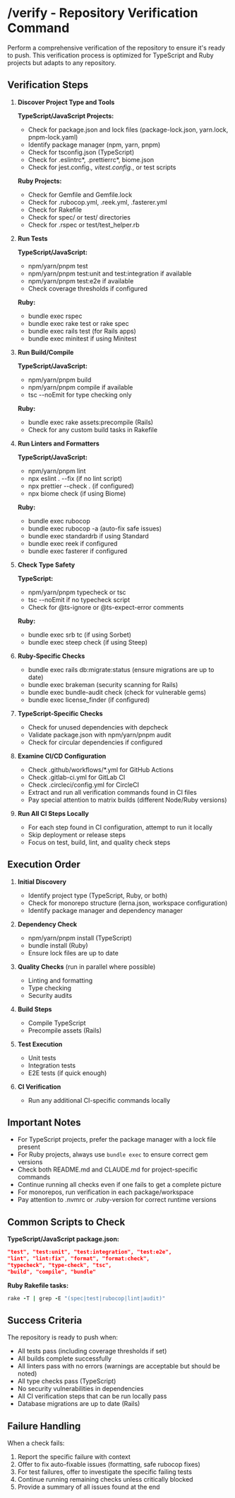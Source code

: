 # /verify - Repository Verification Command

Perform a comprehensive verification of the repository to ensure it's ready to push. This verification process is optimized for TypeScript and Ruby projects but adapts to any repository.

## Verification Steps

1. **Discover Project Type and Tools**
   
   **TypeScript/JavaScript Projects:**
   - Check for package.json and lock files (package-lock.json, yarn.lock, pnpm-lock.yaml)
   - Identify package manager (npm, yarn, pnpm)
   - Check for tsconfig.json (TypeScript)
   - Check for .eslintrc*, .prettierrc*, biome.json
   - Check for jest.config.*, vitest.config.*, or test scripts
   
   **Ruby Projects:**
   - Check for Gemfile and Gemfile.lock
   - Check for .rubocop.yml, .reek.yml, .fasterer.yml
   - Check for Rakefile
   - Check for spec/ or test/ directories
   - Check for .rspec or test/test_helper.rb

2. **Run Tests**
   
   **TypeScript/JavaScript:**
   - npm/yarn/pnpm test
   - npm/yarn/pnpm test:unit and test:integration if available
   - npm/yarn/pnpm test:e2e if available
   - Check coverage thresholds if configured
   
   **Ruby:**
   - bundle exec rspec
   - bundle exec rake test or rake spec
   - bundle exec rails test (for Rails apps)
   - bundle exec minitest if using Minitest

3. **Run Build/Compile**
   
   **TypeScript/JavaScript:**
   - npm/yarn/pnpm build
   - npm/yarn/pnpm compile if available
   - tsc --noEmit for type checking only
   
   **Ruby:**
   - bundle exec rake assets:precompile (Rails)
   - Check for any custom build tasks in Rakefile

4. **Run Linters and Formatters**
   
   **TypeScript/JavaScript:**
   - npm/yarn/pnpm lint
   - npx eslint . --fix (if no lint script)
   - npx prettier --check . (if configured)
   - npx biome check (if using Biome)
   
   **Ruby:**
   - bundle exec rubocop
   - bundle exec rubocop -a (auto-fix safe issues)
   - bundle exec standardrb if using Standard
   - bundle exec reek if configured
   - bundle exec fasterer if configured

5. **Check Type Safety**
   
   **TypeScript:**
   - npm/yarn/pnpm typecheck or tsc
   - tsc --noEmit if no typecheck script
   - Check for @ts-ignore or @ts-expect-error comments
   
   **Ruby:**
   - bundle exec srb tc (if using Sorbet)
   - bundle exec steep check (if using Steep)

6. **Ruby-Specific Checks**
   - bundle exec rails db:migrate:status (ensure migrations are up to date)
   - bundle exec brakeman (security scanning for Rails)
   - bundle exec bundle-audit check (check for vulnerable gems)
   - bundle exec license_finder (if configured)

7. **TypeScript-Specific Checks**
   - Check for unused dependencies with depcheck
   - Validate package.json with npm/yarn/pnpm audit
   - Check for circular dependencies if configured

8. **Examine CI/CD Configuration**
   - Check .github/workflows/*.yml for GitHub Actions
   - Check .gitlab-ci.yml for GitLab CI
   - Check .circleci/config.yml for CircleCI
   - Extract and run all verification commands found in CI files
   - Pay special attention to matrix builds (different Node/Ruby versions)

9. **Run All CI Steps Locally**
   - For each step found in CI configuration, attempt to run it locally
   - Skip deployment or release steps
   - Focus on test, build, lint, and quality check steps

## Execution Order

1. **Initial Discovery**
   - Identify project type (TypeScript, Ruby, or both)
   - Check for monorepo structure (lerna.json, workspace configuration)
   - Identify package manager and dependency manager

2. **Dependency Check**
   - npm/yarn/pnpm install (TypeScript)
   - bundle install (Ruby)
   - Ensure lock files are up to date

3. **Quality Checks** (run in parallel where possible)
   - Linting and formatting
   - Type checking
   - Security audits

4. **Build Steps**
   - Compile TypeScript
   - Precompile assets (Rails)

5. **Test Execution**
   - Unit tests
   - Integration tests
   - E2E tests (if quick enough)

6. **CI Verification**
   - Run any additional CI-specific commands locally

## Important Notes

- For TypeScript projects, prefer the package manager with a lock file present
- For Ruby projects, always use `bundle exec` to ensure correct gem versions
- Check both README.md and CLAUDE.md for project-specific commands
- Continue running all checks even if one fails to get a complete picture
- For monorepos, run verification in each package/workspace
- Pay attention to .nvmrc or .ruby-version for correct runtime versions

## Common Scripts to Check

**TypeScript/JavaScript package.json:**
```json
"test", "test:unit", "test:integration", "test:e2e",
"lint", "lint:fix", "format", "format:check",
"typecheck", "type-check", "tsc",
"build", "compile", "bundle"
```

**Ruby Rakefile tasks:**
```ruby
rake -T | grep -E "(spec|test|rubocop|lint|audit)"
```

## Success Criteria

The repository is ready to push when:
- All tests pass (including coverage thresholds if set)
- All builds complete successfully
- All linters pass with no errors (warnings are acceptable but should be noted)
- All type checks pass (TypeScript)
- No security vulnerabilities in dependencies
- All CI verification steps that can be run locally pass
- Database migrations are up to date (Rails)

## Failure Handling

When a check fails:
1. Report the specific failure with context
2. Offer to fix auto-fixable issues (formatting, safe rubocop fixes)
3. For test failures, offer to investigate the specific failing tests
4. Continue running remaining checks unless critically blocked
5. Provide a summary of all issues found at the end